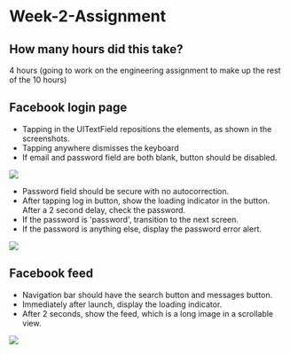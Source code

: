 Week-2-Assignment
=================

## How many hours did this take?
4 hours (going to work on the engineering assignment to make up the rest of the 10 hours)

## Facebook login page
* Tapping in the UITextField repositions the elements, as shown in the screenshots.
* Tapping anywhere dismisses the keyboard
* If email and password field are both blank, button should be disabled.

![](http://cl.ly/image/1Z3U0Z0K0u0R/transition.gif)

* Password field should be secure with no autocorrection.
* After tapping log in button, show the loading indicator in the button. After a 2 second delay, check the password.
* If the password is 'password', transition to the next screen.
* If the password is anything else, display the password error alert.

![](http://cl.ly/image/0Z2h003l3d1d/validation.gif)

## Facebook feed
* Navigation bar should have the search button and messages button.
* Immediately after launch, display the loading indicator.
* After 2 seconds, show the feed, which is a long image in a scrollable view.

![](http://cl.ly/image/0Z2h003l3d1d/validation.gif)
